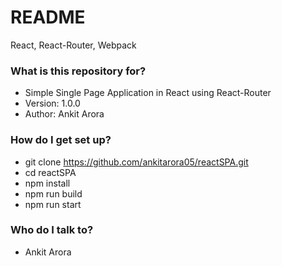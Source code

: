 # README #
React, React-Router, Webpack 
### What is this repository for? ###

* Simple Single Page Application in React using React-Router
* Version: 1.0.0
* Author: Ankit Arora

### How do I get set up? ###
* git clone https://github.com/ankitarora05/reactSPA.git
* cd reactSPA
* npm install
* npm run build
* npm run start

### Who do I talk to? ###
* Ankit Arora
